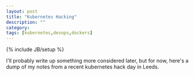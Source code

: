 ```yaml
---
layout: post
title: "Kubernetes Hacking"
description: ""
category: 
tags: [kubernetes,devops,dockers]
---
```

{% include JB/setup %}

I'll probably write up something more considered later, but for now, here's a dump of my notes from a recent kubernetes hack day in Leeds.

<script src="https://gist.github.com/the-frey/257898e4c7160d819b778e9dd3a6682e.js"></script>
